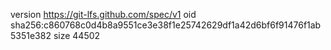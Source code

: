 version https://git-lfs.github.com/spec/v1
oid sha256:c860768c0d4b8a9551ce3e38f1e25742629df1a42d6bf6f91476f1ab5351e382
size 44502
